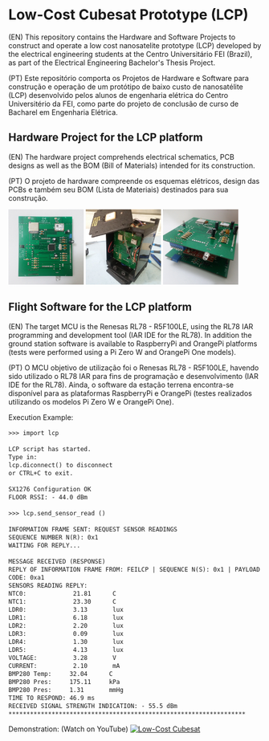 # Low-Cost Cubesat Prototype (LCP)
(EN) This repository contains the Hardware and Software Projects to construct and operate a low cost nanosatelite prototype (LCP) developed by the electrical engineering students at the Centro Universitário FEI (Brazil), as part of the Electrical Engineering Bachelor's Thesis Project.

(PT) Este repositório comporta os Projetos de Hardware e Software para construção e operação de um protótipo de baixo custo de nanosatélite (LCP) desenvolvido pelos alunos de engenharia elétrica do Centro Universitério da FEI, como parte do projeto de conclusão de curso de Bacharel em Engenharia Elétrica.

## Hardware Project for the LCP platform
(EN) The hardware project comprehends electrical schematics, PCB designs as well as the BOM (Bill of Materials) intended for its construction.

(PT) O projeto de hardware compreende os esquemas elétricos, design das PCBs e também seu BOM (Lista de Materiais) destinados para sua construção.

<img width="150" height="150" src="https://raw.githubusercontent.com/brn-duarte/LCP-Project/master/Media/20200614_013407.jpg"> <img width="150" height="150" src="https://raw.githubusercontent.com/brn-duarte/LCP-Project/master/Media/20200616_192936.jpg"> <img width="150" height="150" src="https://raw.githubusercontent.com/brn-duarte/LCP-Project/master/Media/20200614_013852.jpg">

## Flight Software for the LCP platform
(EN) The target MCU is the Renesas RL78 - R5F100LE, using the RL78 IAR programming and development tool (IAR IDE for the RL78).
In addition the ground station software is available to RaspberryPi and OrangePi platforms (tests were performed using a Pi Zero W and OrangePi One models).

(PT) O MCU objetivo de utilização foi o Renesas RL78 - R5F100LE, havendo sido utilizado o RL78 IAR para fins de programação e desenvolvimento (IAR IDE for the RL78).
Ainda, o software da estação terrena encontra-se disponível para as plataformas RaspberryPi e OrangePi (testes realizados utilizando os modelos Pi Zero W e OrangePi One).

Execution Example:
```
>>> import lcp

LCP script has started.
Type in:
lcp.diconnect() to disconnect
or CTRL+C to exit.

SX1276 Configuration OK
FLOOR RSSI: - 44.0 dBm

>>> lcp.send_sensor_read ()

INFORMATION FRAME SENT: REQUEST SENSOR READINGS
SEQUENCE NUMBER N(R): 0x1
WAITING FOR REPLY...

MESSAGE RECEIVED (RESPONSE)
REPLY OF INFORMATION FRAME FROM: FEILCP | SEQUENCE N(S): 0x1 | PAYLOAD CODE: 0xa1
SENSORS READING REPLY:
NTC0:             21.81      C
NTC1:             23.30      C
LDR0:             3.13       lux
LDR1:             6.18       lux
LDR2:             2.20       lux
LDR3:             0.09       lux
LDR4:             1.30       lux
LDR5:             4.13       lux
VOLTAGE:          3.28       V
CURRENT:          2.10       mA
BMP280 Temp:     32.04      C
BMP280 Pres:     175.11     kPa
BMP280 Pres:     1.31       mmHg
TIME TO RESPOND: 46.9 ms
RECEIVED SIGNAL STRENGTH INDICATION: - 55.5 dBm
******************************************************************
```

Demonstration: (Watch on YouTube)
[![Low-Cost Cubesat](https://www.esa.int/var/esa/storage/images/esa_multimedia/images/2015/01/picasso_cubesat2/15211126-1-eng-GB/PICASSO_CubeSat_article.jpg)](https://youtu.be/lgCKG8bld8Y "Low-Cost Cubesat Prototype - Click to Watch!")
